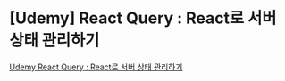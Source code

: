 # [Udemy] React Query : React로 서버 상태 관리하기

[Udemy React Query : React로 서버 상태 관리하기](https://www.udemy.com/course/react-query-react/)